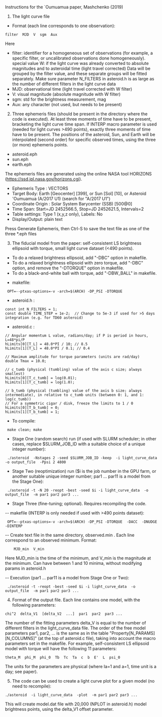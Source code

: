 Instructions for the `Oumuamua paper, Mashchenko (2019)

1) The light curve file
 - Format (each line corresponds to one observation):
```
filter  MJD  V  sgm  Aux
``` 
Here 
 - filter: identifier for a homogeneous set of observations (for example, a specific filter, or uncalibrated observations done homogeneously).
           special value W: if the light curve was already converted to absolute magnitudes and to asteroidal time (light travel corrected)
           Data will be grouped by the filter value, and these separate groups will be fitted separately. Make sure parameter N_FILTERS in asteroid.h is as large
           as the number of different filters in the light curve data
 - MJD: observational time (light travel corrected with W filter)
 - V: visual magnitude (absolute magnitude with W filter)
 - sgm: std for the brightness measurement, mag
 - Aux: any character (not used, but needs to be present)

2) Three ephemeris files (should be present in the directory where the code is executed). At least three moments of time have to be present, bracketing the
light curve time span. If INTERP macro parameter is used (needed for light curves >490 points), exactly three moments of time have to be present. The positions
of the asteroid, Sun, and Earth will be interpolated (second order) for specific observed times, using the three (or more) ephemeris points.
 - asteroid.eph
 - sun.eph
 - earth.eph
 
 The ephemeris files are generated using the online NASA tool HORIZONS (https://ssd.jpl.nasa.gov/horizons.cgi).
  - Ephemeris Type : VECTORS
  - Target Body: Earth [Geocenter] [399], or Sun [Sol] [10], or Asteroid 'Oumuamua (A/2017 U1)  (search for "A/2017 U1")
  - Coordinate Origin :	Solar System Barycenter (SSB) [500@0]
  - Time Span: Start=JD 2452566.5, Stop=JD 2452621.5, Intervals=2
  - Table settings: Type 1 (x,y,z only), Labels: No
  - Display/Output: plain text
  
Press Generate Ephemeris, then Ctrl-S to save the text file as one of the three *.eph files

3) The fiducial model from the paper: self-consistent LS brightness ellipsoid with torque, small light curve dataset (<490 points). 
 * To do a relaxed brightness ellipsoid, add "-DBC" option in makefile. 
 * To do a relaxed brightness ellipsoid with zero torque, add "-DBC" option, and remove the "-DTORQUE" option in makefile. 
 * To do a black-and-white ball with torque, add "-DBW_BALL" in makefile.

 - makefile:
```
 OPT=--ptxas-options=-v -arch=$(ARCH) -DP_PSI -DTORQUE
``` 
  - asteroid.h :
```
const int N_FILTERS = 1;
const double TIME_STEP = 1e-2;  // Change to 5e-3 if used for >5 days integration (e.g. for TD60 asteroid)
```  
  - asteroid.c :
```
// Angular momentum L value, radians/day; if P is period in hours, L=48*pi/P
hLimits[0][T_L] = 48.0*PI / 10; // 8.5
hLimits[1][T_L] = 48.0*PI / 0.1; // 0.4    

// Maximum amplitude for torque parameters (units are rad/day)
double Tmax = 10.0;

// c_tumb (physical (tumbling) value of the axis c size; always smallest)
hLimits[0][T_c_tumb] = log(0.01);
hLimits[1][T_c_tumb] = log(1.0);                
    
// b_tumb (physical (tumbling) value of the axis b size; always intermediate), in relative to c_tumb units (between 0: 1, and 1: log(c_tumb))
// For a symmetric cigar / disk, freeze the limits to 1 / 0
hLimits[0][T_b_tumb] = 0;
hLimits[1][T_b_tumb] = 1;
```
 
 - To compile:
```
 make clean; make
```
 - Stage One (random search) run (if used with SLURM scheduler; in other cases, replace $SLURM_JOB_ID with a suitable choice of a unique integer number):
```
 ./asteroid  -Nstages 2 -seed $SLURM_JOB_ID -keep  -i light_curve_data  -o output_file  -Ppsi 2 4800
```
 - Stage Two (reoptimization) run ($i is the job number in the GPU farm, or another suitable unique integer number; par1 ... par11 is a model from the Stage One):
```
 ./asteroid -t -N 20 -reopt -best -seed $i -i light_curve_data  -o output_file  -m par1 par2 par3 ...
```
 - Stage Three (fine-tuning; optional). Requires recompiling the code.

 -- makefile (INTERP is only needed if used with >490 points dataset):
```
 OPT=--ptxas-options=-v -arch=$(ARCH) -DP_PSI -DTORQUE  -DACC  -DNUDGE  -DINTERP
```
 -- Create text file in the same directory, observed.min . Each line correspond to an observed minimum. Format:
```
    MJD_min  V_min
```
 Here MJD_min is the time of the minimum, and V_min is the magnitude at the minimum. Can have between 1 and 10 minima, without modifying params in asteroid.h

 -- Execution (par1 ... par11 is a model from Stage One or Two):
```
 ./asteroid -t -reopt -best -seed $i -i light_curve_data  -o output_file  -m par1 par2 par3 ...
``` 
 
4) Format of the output file. Each line contains one model, with the following parameters:
```
chi^2  delta_V1  [delta_V2  ...]  par1  par2  par3 ...
```

The number of the fitting parameters delta_V is equal to the number of different filters in the light_curve_data file. The order of the free model parameters par1, par2, ...
is the same as in the table "Property[N_PARAMS][N_COLUMNS]" (at the top of asteroid.c file), taking into account the macro parameters set in the makefile. For example,
self-consistent LS ellipsoid model with torque will have the following 11 parameters:
```
theta_M  phi_M  phi_0  Tb  Tc  Ta  c  b  E'  L  psi_0
```
The units for the parameters are physical (where Ia=1 and a=1, time unit is a day; see paper).

5) The code can be used to create a light curve plot for a given model (no need to recompile):
```
./asteroid  -i light_curve_data  -plot  -m par1 par2 par3 ...
```
This will create model.dat file with 20,000 (NPLOT in asteroid.h) model brightness points, using the delta_V1 offset parameter.
